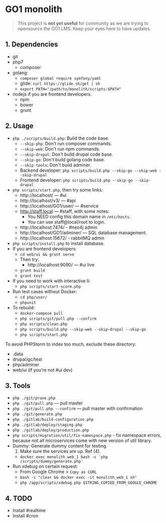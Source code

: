 GO1 monolith
====

> This project is **not yet useful** for community as we are trying to opensource the GO1 LMS.
> Keep your eyes here to have updates.

## 1. Dependencies

- git
- php7
    - composer
- golang:
    - `composer global require symfony/yaml`
    - glide: `curl https://glide.sh/get | sh`
    - `export PATH="/path/to/monolith/scripts:$PATH"`
- nodejs if you are frontend developers.
    - npm
    - bower
    - grunt

## 2. Usage

- `php ./scripts/build.php`: Build the code base.
    - `--skip-php`: Don't run composer commands. 
    - `--skip-web`: Don't run npm commands.
    - `--skip-drupal`: Don't build drupal code base.
    - `--skip-go`: Don't build golang code base.
    - `--skip-tools`: Don't build adminer.
    - Backend developer: `php scripts/build.php --skip-go --skip-web --skip-drupal`
    - Frontend developer: `php scripts/build.php --skip-go --skip-drupal`
- `php scripts/start.php`, then try some links:
    - http://localhost/ — #ui
    - http://localhost/v3/ — #api
    - http://localhost/GO1/user/ — #service
    - http://staff.local — #staff, with some notes:
        - You NEED config this domain name in `/etc/hosts`.
        - You can use staff@local/root to login.
    - http://localhost:7474/ - #neo4j admin
    - http://localhost/GO1/adminer/ — SQL database management.
    - http://localhost:15672/ - rabbitMQ admin
- `php scripts/install.php` to install database.
- If you are frontend developers:
    - `cd web/ui && grunt serve`
    - Then try:
        - http://localhost:9090/ — #ui live
    - `grunt build`
    - `grunt test`
- If you need to work with interactive li:
    - `php scripts/start-scorm.php`
- Run test cases without Docker:
    - `cd php/user/`
    - `phpunit`
- To rebuild:
    - `docker-compose pull`
    - `php scripts/git/pull.php --confirm`
    - `php scripts/clean.php`
    - `php scripts/build.php --skip-web --skip-drupal --skip-go`
    - `php scripts/start.php`

To avoid PHPStorm to index too much, exclude these directory:

- .data
- drupal/gc/test
- php/adminer
- web/ui (if you're not #ui dev)

## 3. Tools

- `php ./git/prune.php`
- `php ./git/pull.php` — pull master
- `php ./git/pull.php --confirm` — pull master with confirmation 
- `php ./git/generate.php`
- `php ./gitlab/build-configuration.php`
- `php ./gitlab/deploy/staging.php`
- `php ./gitlab/deploy/production.php`
- `php scripts/migration/util/fix-namespace.php` - fix namespace errors, because not all microservices come with new
  version of util library.
- Dummy: Generate dummy content for testing.
    1. Make sure the services are up. Ref (4).
    - `docker exec monolith_web_1 bash -c 'php /scripts/dummy/generate.php'`
- Run xdebug on certain request:
    - From Google Chrome > `Copy as CURL`
    - `bash -c "clear && docker exec -it monolith_web_1 sh"`
    - `php /app/scripts/xdebug.php $STRING_COPIED_FROM_GOOGLE_CHROME` 

## 4. TODO

- Install #realtime
- Install #cron
